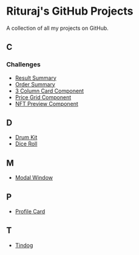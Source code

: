 # Rituraj's GitHub Projects
A collection of all my projects on GitHub.
## C
### Challenges
- <a href="https://github.com/Rituraj27/Frontent-Mentored-Result-Summary">Result Summary</a>
- <a href="https://github.com/Rituraj27/Frontend-Mentor-Order-Summary">Order Summary</a>
- <a href="https://github.com/Rituraj27/Frontend-Mentor-3-column-preview-card-component">3 Column Card Component</a>
- <a href="https://github.com/Rituraj27/Single-price-grid-component">Price Grid Component</a>
- <a href="https://github.com/Rituraj27/NFT-Preview-Component">NFT Preview Component</a>
## D
- <a href="https://github.com/Rituraj27/Drum-Kit">Drum Kit</a>
- <a href="https://github.com/Rituraj27/Dice-Roll">Dice Roll</a>
## M
- <a href="https://github.com/Rituraj27/Modal-Window">Modal Window</a>
## P
- <a href="https://github.com/Rituraj27/Profile-Card">Profile Card</a>
## T
- <a href="https://github.com/Rituraj27/Tindog">Tindog</a>
